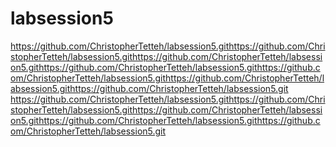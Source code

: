# labsession5
https://github.com/ChristopherTetteh/labsession5.githttps://github.com/ChristopherTetteh/labsession5.githttps://github.com/ChristopherTetteh/labsession5.githttps://github.com/ChristopherTetteh/labsession5.githttps://github.com/ChristopherTetteh/labsession5.githttps://github.com/ChristopherTetteh/labsession5.githttps://github.com/ChristopherTetteh/labsession5.git
https://github.com/ChristopherTetteh/labsession5.githttps://github.com/ChristopherTetteh/labsession5.githttps://github.com/ChristopherTetteh/labsession5.githttps://github.com/ChristopherTetteh/labsession5.githttps://github.com/ChristopherTetteh/labsession5.git
